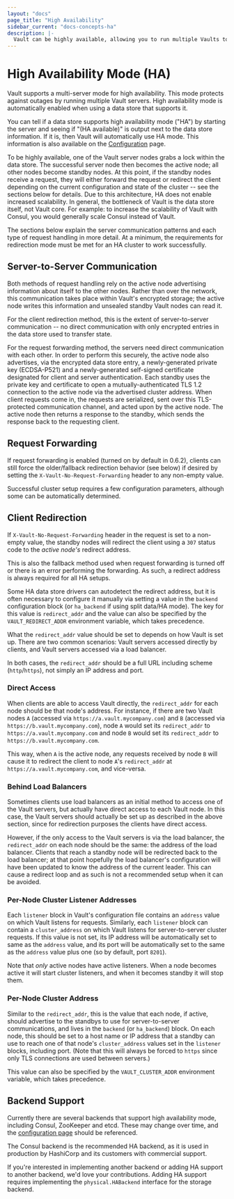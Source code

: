 ```yaml
---
layout: "docs"
page_title: "High Availability"
sidebar_current: "docs-concepts-ha"
description: |-
  Vault can be highly available, allowing you to run multiple Vaults to protect against outages.
---
```


# High Availability Mode (HA)

Vault supports a multi-server mode for high availability. This mode protects
against outages by running multiple Vault servers. High availability mode
is automatically enabled when using a data store that supports it.

You can tell if a data store supports high availability mode ("HA") by starting
the server and seeing if "(HA available)" is output next to the data store
information. If it is, then Vault will automatically use HA mode. This
information is also available on the
[Configuration](https://www.vaultproject.io/docs/config/index.html) page.

To be highly available, one of the Vault server nodes grabs a lock within the
data store. The successful server node then becomes the active node; all other
nodes become standby nodes. At this point, if the standby nodes receive a
request, they will either forward the request or redirect the client depending
on the current configuration and state of the cluster -- see the sections below
for details. Due to this architecture, HA does not enable increased
scalability. In general, the bottleneck of Vault is the data store itself, not
Vault core. For example: to increase the scalability of Vault with Consul, you
would generally scale Consul instead of Vault.

The sections below explain the server communication patterns and each type of
request handling in more detail. At a minimum, the requirements for redirection
mode must be met for an HA cluster to work successfully.

## Server-to-Server Communication

Both methods of request handling rely on the active node advertising
information about itself to the other nodes. Rather than over the network, this
communication takes place within Vault's encrypted storage; the active node
writes this information and unsealed standby Vault nodes can read it.

For the client redirection method, this is the extent of server-to-server
communication -- no direct communication with only encrypted entries in the
data store used to transfer state.

For the request forwarding method, the servers need direct communication with
each other. In order to perform this securely, the active node also advertises,
via the encrypted data store entry, a newly-generated private key (ECDSA-P521)
and a newly-generated self-signed certificate designated for client and server
authentication. Each standby uses the private key and certificate to open a
mutually-authenticated TLS 1.2 connection to the active node via the advertised
cluster address. When client requests come in, the requests are serialized,
sent over this TLS-protected communication channel, and acted upon by the
active node. The active node then returns a response to the standby, which
sends the response back to the requesting client.

## Request Forwarding

If request forwarding is enabled (turned on by default in 0.6.2), clients can
still force the older/fallback redirection behavior (see below) if desired by
setting the `X-Vault-No-Request-Forwarding` header to any non-empty value.

Successful cluster setup requires a few configuration parameters, although some
can be automatically determined.

## Client Redirection

If `X-Vault-No-Request-Forwarding` header in the request is set to a non-empty
value, the standby nodes will redirect the client using a `307` status code to
the *active node's* redirect address.

This is also the fallback method used when request forwarding is turned off or
there is an error performing the forwarding. As such, a redirect address is
always required for all HA setups.

Some HA data store drivers can autodetect the redirect address, but it is often
necessary to configure it manually via setting a value in the `backend`
configuration block (or `ha_backend` if using split data/HA mode). The key for
this value is `redirect_addr` and the value can also be specified by the
`VAULT_REDIRECT_ADDR` environment variable, which takes precedence.

What the `redirect_addr` value should be set to depends on how Vault is set up.
There are two common scenarios: Vault servers accessed directly by clients, and
Vault servers accessed via a load balancer.

In both cases, the `redirect_addr` should be a full URL including scheme
(`http`/`https`), not simply an IP address and port.

### Direct Access

When clients are able to access Vault directly, the `redirect_addr` for each
node should be that node's address. For instance, if there are two Vault nodes
`A` (accessed via `https://a.vault.mycompany.com`) and `B` (accessed via
`https://b.vault.mycompany.com`), node `A` would set its `redirect_addr` to
`https://a.vault.mycompany.com` and node `B` would set its `redirect_addr` to
`https://b.vault.mycompany.com`.

This way, when `A` is the active node, any requests received by node `B` will
cause it to redirect the client to node `A`'s `redirect_addr` at
`https://a.vault.mycompany.com`, and vice-versa.

### Behind Load Balancers

Sometimes clients use load balancers as an initial method to access one of the
Vault servers, but actually have direct access to each Vault node. In this
case, the Vault servers should actually be set up as described in the above
section, since for redirection purposes the clients have direct access.

However, if the only access to the Vault servers is via the load balancer, the
`redirect_addr` on each node should be the same: the address of the load
balancer. Clients that reach a standby node will be redirected back to the load
balancer; at that point hopefully the load balancer's configuration will have
been updated to know the address of the current leader. This can cause a
redirect loop and as such is not a recommended setup when it can be avoided.

### Per-Node Cluster Listener Addresses

Each `listener` block in Vault's configuration file contains an `address` value
on which Vault listens for requests. Similarly, each `listener` block can
contain a `cluster_address` on which Vault listens for server-to-server cluster
requests. If this value is not set, its IP address will be automatically set to
same as the `address` value, and its port will be automatically set to the same
as the `address` value plus one (so by default, port `8201`).

Note that *only* active nodes have active listeners. When a node becomes active
it will start cluster listeners, and when it becomes standby it will stop them.

### Per-Node Cluster Address

Similar to the `redirect_addr`, this is the value that each node, if active,
should advertise to the standbys to use for server-to-server communications,
and lives in the `backend` (or `ha_backend`) block.  On each node, this should
be set to a host name or IP address that a standby can use to reach one of that
node's `cluster_address` values set in the `listener` blocks, including port.
(Note that this will always be forced to `https` since only TLS connections are
used between servers.)

This value can also be specified by the `VAULT_CLUSTER_ADDR` environment
variable, which takes precedence.

## Backend Support

Currently there are several backends that support high availability mode,
including Consul, ZooKeeper and etcd. These may change over time, and the
[configuration page](/docs/config/index.html) should be referenced.

The Consul backend is the recommended HA backend, as it is used in production
by HashiCorp and its customers with commercial support.

If you're interested in implementing another backend or adding HA support to
another backend, we'd love your contributions. Adding HA support requires
implementing the `physical.HABackend` interface for the storage backend.
